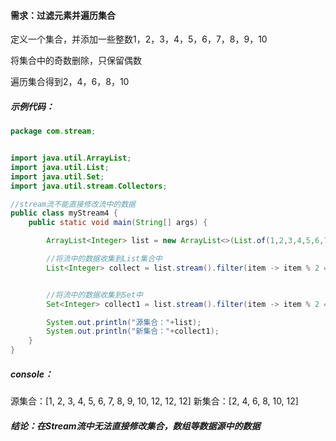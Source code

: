 #### 需求：过滤元素并遍历集合

定义一个集合，并添加一些整数1，2，3，4，5，6，7，8，9，10

将集合中的奇数删除，只保留偶数

遍历集合得到2，4，6，8，10

##### 示例代码：

```java
package com.stream;


import java.util.ArrayList;
import java.util.List;
import java.util.Set;
import java.util.stream.Collectors;

//stream流不能直接修改流中的数据
public class myStream4 {
    public static void main(String[] args) {

        ArrayList<Integer> list = new ArrayList<>(List.of(1,2,3,4,5,6,7,8,9,10,12,12,12));

        //将流中的数据收集到List集合中
        List<Integer> collect = list.stream().filter(item -> item % 2 == 0).collect(Collectors.toList());


        //将流中的数据收集到Set中
        Set<Integer> collect1 = list.stream().filter(item -> item % 2 == 0).collect(Collectors.toSet());

        System.out.println("源集合："+list);
        System.out.println("新集合："+collect1);
    }
}
```

##### console：

源集合：[1, 2, 3, 4, 5, 6, 7, 8, 9, 10, 12, 12, 12]
新集合：[2, 4, 6, 8, 10, 12]

##### 结论：在Stream流中无法直接修改集合，数组等数据源中的数据